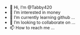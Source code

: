 - 👋 Hi, I’m @Tabby420
- 👀 I’m interested in money
- 🌱 I’m currently learning github ...
- 💞️ I’m looking to collaborate on ...
- 📫 How to reach me ...

<!---
Tabby420/Tabby420 is a ✨ special ✨ repository because its `README.md` (this file) appears on your GitHub profile.
You can click the Preview link to take a look at your changes.
--->
